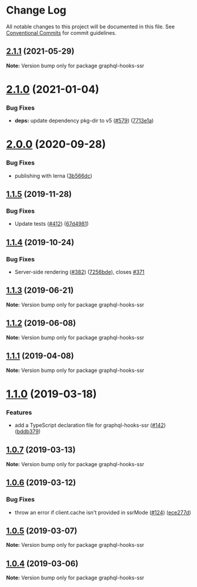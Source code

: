 # Change Log

All notable changes to this project will be documented in this file.
See [Conventional Commits](https://conventionalcommits.org) for commit guidelines.

## [2.1.1](https://github.com/nearform/graphql-hooks/compare/graphql-hooks-ssr@2.1.0...graphql-hooks-ssr@2.1.1) (2021-05-29)

**Note:** Version bump only for package graphql-hooks-ssr





# [2.1.0](https://github.com/nearform/graphql-hooks/compare/graphql-hooks-ssr@2.0.0...graphql-hooks-ssr@2.1.0) (2021-01-04)


### Bug Fixes

* **deps:** update dependency pkg-dir to v5 ([#579](https://github.com/nearform/graphql-hooks/issues/579)) ([7713e1a](https://github.com/nearform/graphql-hooks/commit/7713e1a53f817ec5cf66e40d55797a86fe73ec02))





# [2.0.0](https://github.com/nearform/graphql-hooks/compare/graphql-hooks-ssr@1.1.5...graphql-hooks-ssr@2.0.0) (2020-09-28)


### Bug Fixes

* publishing with lerna ([3b566dc](https://github.com/nearform/graphql-hooks/commit/3b566dcf3123d432c8d1e48eaac2743e4eb886a1))





## [1.1.5](https://github.com/nearform/graphql-hooks/compare/graphql-hooks-ssr@1.1.4...graphql-hooks-ssr@1.1.5) (2019-11-28)


### Bug Fixes

* Update tests ([#412](https://github.com/nearform/graphql-hooks/issues/412)) ([67d4981](https://github.com/nearform/graphql-hooks/commit/67d4981ebc3bbf6364747599b58088074e733e48))





## [1.1.4](https://github.com/nearform/graphql-hooks/compare/graphql-hooks-ssr@1.1.3...graphql-hooks-ssr@1.1.4) (2019-10-24)


### Bug Fixes

* Server-side rendering ([#382](https://github.com/nearform/graphql-hooks/issues/382)) ([7256bde](https://github.com/nearform/graphql-hooks/commit/7256bde4e52fc78479c887c7671eb7fb82cbd0d0)), closes [#371](https://github.com/nearform/graphql-hooks/issues/371)





## [1.1.3](https://github.com/nearform/graphql-hooks/compare/graphql-hooks-ssr@1.1.2...graphql-hooks-ssr@1.1.3) (2019-06-21)

**Note:** Version bump only for package graphql-hooks-ssr





## [1.1.2](https://github.com/nearform/graphql-hooks/compare/graphql-hooks-ssr@1.1.1...graphql-hooks-ssr@1.1.2) (2019-06-08)

**Note:** Version bump only for package graphql-hooks-ssr





## [1.1.1](https://github.com/nearform/graphql-hooks/compare/graphql-hooks-ssr@1.1.0...graphql-hooks-ssr@1.1.1) (2019-04-08)

**Note:** Version bump only for package graphql-hooks-ssr





# [1.1.0](https://github.com/nearform/graphql-hooks/compare/graphql-hooks-ssr@1.0.7...graphql-hooks-ssr@1.1.0) (2019-03-18)


### Features

* add a TypeScript declaration file for graphql-hooks-ssr ([#142](https://github.com/nearform/graphql-hooks/issues/142)) ([bddb379](https://github.com/nearform/graphql-hooks/commit/bddb379))





## [1.0.7](https://github.com/nearform/graphql-hooks/compare/graphql-hooks-ssr@1.0.6...graphql-hooks-ssr@1.0.7) (2019-03-13)

**Note:** Version bump only for package graphql-hooks-ssr





## [1.0.6](https://github.com/nearform/graphql-hooks/compare/graphql-hooks-ssr@1.0.5...graphql-hooks-ssr@1.0.6) (2019-03-12)


### Bug Fixes

* throw an error if client.cache isn't provided in ssrMode ([#124](https://github.com/nearform/graphql-hooks/issues/124)) ([ece277d](https://github.com/nearform/graphql-hooks/commit/ece277d))





## [1.0.5](https://github.com/nearform/graphql-hooks/compare/graphql-hooks-ssr@1.0.4...graphql-hooks-ssr@1.0.5) (2019-03-07)

**Note:** Version bump only for package graphql-hooks-ssr





## [1.0.4](https://github.com/nearform/graphql-hooks/compare/graphql-hooks-ssr@1.0.3...graphql-hooks-ssr@1.0.4) (2019-03-06)

**Note:** Version bump only for package graphql-hooks-ssr
